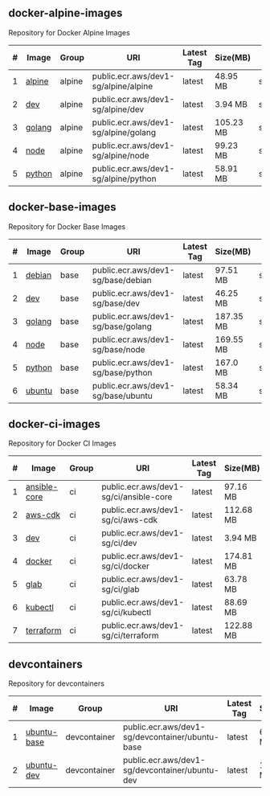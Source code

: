 

## docker-alpine-images

Repository for Docker Alpine Images

| # | Image | Group | URI | Latest Tag | Size(MB) | SHA256 | Source | Last Push |
|---|---|---|---|---|---|---|---|---|
| 1 | [alpine](https://gallery.ecr.aws/dev1-sg/alpine/alpine) | alpine | public.ecr.aws/dev1-sg/alpine/alpine | latest | 48.95 MB | sha256:2d4b963d0853cbf0713fec285cf016d4bb9256e243128a67fc80d34b21bd7c4e | [Source](https://github.com/dev1-sg/docker-alpine-images/tree/main/src/alpine) | 2025-08-17T23:08:54+08:00 |
| 2 | [dev](https://gallery.ecr.aws/dev1-sg/alpine/dev) | alpine | public.ecr.aws/dev1-sg/alpine/dev | latest | 3.94 MB | sha256:588bdddcd1a0b677aceb300a0ef8c4ba5ca574ab437f40f03e9fb9ad9f1ca379 | [Source](https://github.com/dev1-sg/docker-alpine-images/tree/main/src/dev) | 2025-08-17T23:08:36+08:00 |
| 3 | [golang](https://gallery.ecr.aws/dev1-sg/alpine/golang) | alpine | public.ecr.aws/dev1-sg/alpine/golang | latest | 105.23 MB | sha256:e929e954f5ab7a9843e0b73c06eefd5fa5073b0f53626511a40f41765370912f | [Source](https://github.com/dev1-sg/docker-alpine-images/tree/main/src/golang) | 2025-08-17T23:08:46+08:00 |
| 4 | [node](https://gallery.ecr.aws/dev1-sg/alpine/node) | alpine | public.ecr.aws/dev1-sg/alpine/node | latest | 99.23 MB | sha256:983f51d90410140957905b63ae76ea77217bb4c54cc23e464cb33b5284a8c2e7 | [Source](https://github.com/dev1-sg/docker-alpine-images/tree/main/src/node) | 2025-08-17T23:08:27+08:00 |
| 5 | [python](https://gallery.ecr.aws/dev1-sg/alpine/python) | alpine | public.ecr.aws/dev1-sg/alpine/python | latest | 58.91 MB | sha256:4467acc6035c64a569d5dd9c0aa3ca095485095f1a52b066ee4715102bab0bd2 | [Source](https://github.com/dev1-sg/docker-alpine-images/tree/main/src/python) | 2025-08-17T23:08:43+08:00 |



## docker-base-images

Repository for Docker Base Images

| # | Image | Group | URI | Latest Tag | Size(MB) | SHA256 | Source | Last Push |
|---|---|---|---|---|---|---|---|---|
| 1 | [debian](https://gallery.ecr.aws/dev1-sg/base/debian) | base | public.ecr.aws/dev1-sg/base/debian | latest | 97.51 MB | sha256:7c67e431118f70e86c18389475871589f2cf41112e24db297c8ab31fc6df0776 | [Source](https://github.com/dev1-sg/docker-base-images/tree/main/src/debian) | 2025-08-18T00:02:56+08:00 |
| 2 | [dev](https://gallery.ecr.aws/dev1-sg/base/dev) | base | public.ecr.aws/dev1-sg/base/dev | latest | 46.25 MB | sha256:8ccd78f2b829b8624f859a0749ac9aaae13083ee3836237c17e64fc6e00b1c8a | [Source](https://github.com/dev1-sg/docker-base-images/tree/main/src/dev) | 2025-08-18T00:01:03+08:00 |
| 3 | [golang](https://gallery.ecr.aws/dev1-sg/base/golang) | base | public.ecr.aws/dev1-sg/base/golang | latest | 187.35 MB | sha256:0f61921bacd164dd0f0ffa6666ce3374e310fdb8b69d5cbbda3546a59a9e390f | [Source](https://github.com/dev1-sg/docker-base-images/tree/main/src/golang) | 2025-08-18T00:03:59+08:00 |
| 4 | [node](https://gallery.ecr.aws/dev1-sg/base/node) | base | public.ecr.aws/dev1-sg/base/node | latest | 169.55 MB | sha256:be07f850bf6adb916d44fe335dd969b0f0ff6638622d2ed484e419c6811468d1 | [Source](https://github.com/dev1-sg/docker-base-images/tree/main/src/node) | 2025-08-18T00:03:37+08:00 |
| 5 | [python](https://gallery.ecr.aws/dev1-sg/base/python) | base | public.ecr.aws/dev1-sg/base/python | latest | 167.0 MB | sha256:246aa3834f02935bb4e5a8008704cf9652dbef1d286c237c2a1780aa6a430719 | [Source](https://github.com/dev1-sg/docker-base-images/tree/main/src/python) | 2025-08-18T00:03:44+08:00 |
| 6 | [ubuntu](https://gallery.ecr.aws/dev1-sg/base/ubuntu) | base | public.ecr.aws/dev1-sg/base/ubuntu | latest | 58.34 MB | sha256:86f6b200b605955cdeab8fce28a2dd6c18e74f73dc055b25ddbc61c5b2aa6f08 | [Source](https://github.com/dev1-sg/docker-base-images/tree/main/src/ubuntu) | 2025-08-18T00:04:37+08:00 |



## docker-ci-images

Repository for Docker CI Images

| # | Image | Group | URI | Latest Tag | Size(MB) | SHA256 | Source | Last Push |
|---|---|---|---|---|---|---|---|---|
| 1 | [ansible-core](https://gallery.ecr.aws/dev1-sg/ci/ansible-core) | ci | public.ecr.aws/dev1-sg/ci/ansible-core | latest | 97.16 MB | sha256:7e0e2b73ef9a6a7eb39aabf01878927f95ceac76dbd438ef9cb744493514eddf | [Source](https://github.com/dev1-sg/docker-ci-images/tree/main/src/ansible-core) | 2025-08-18T00:14:13+08:00 |
| 2 | [aws-cdk](https://gallery.ecr.aws/dev1-sg/ci/aws-cdk) | ci | public.ecr.aws/dev1-sg/ci/aws-cdk | latest | 112.68 MB | sha256:671907769eafa792566e917e9355a66311dcba82db38dff9b1ade082f5bd6531 | [Source](https://github.com/dev1-sg/docker-ci-images/tree/main/src/aws-cdk) | 2025-08-18T00:11:52+08:00 |
| 3 | [dev](https://gallery.ecr.aws/dev1-sg/ci/dev) | ci | public.ecr.aws/dev1-sg/ci/dev | latest | 3.94 MB | sha256:c6444c953bcec8cd95e289694cd151ba96690396054be390ee45e3dbe1b537bf | [Source](https://github.com/dev1-sg/docker-ci-images/tree/main/src/dev) | 2025-07-25T20:29:57+08:00 |
| 4 | [docker](https://gallery.ecr.aws/dev1-sg/ci/docker) | ci | public.ecr.aws/dev1-sg/ci/docker | latest | 174.81 MB | sha256:38921f9069dd3e0b0df26d53e11165a5d486124c3a24306f9aea275c97ba3e09 | [Source](https://github.com/dev1-sg/docker-ci-images/tree/main/src/docker) | 2025-07-25T20:30:19+08:00 |
| 5 | [glab](https://gallery.ecr.aws/dev1-sg/ci/glab) | ci | public.ecr.aws/dev1-sg/ci/glab | latest | 63.78 MB | sha256:274d6ef9fb53436ebdc76fd2c17093e10259916b15bab588d6de2bc2fdcd50f6 | [Source](https://github.com/dev1-sg/docker-ci-images/tree/main/src/glab) | 2025-08-15T00:31:50+08:00 |
| 6 | [kubectl](https://gallery.ecr.aws/dev1-sg/ci/kubectl) | ci | public.ecr.aws/dev1-sg/ci/kubectl | latest | 88.69 MB | sha256:65c55153d6b176183f603572544e4cec90ec42e4a2f6a013a7a3780a9e756f21 | [Source](https://github.com/dev1-sg/docker-ci-images/tree/main/src/kubectl) | 2025-08-09T23:37:21+08:00 |
| 7 | [terraform](https://gallery.ecr.aws/dev1-sg/ci/terraform) | ci | public.ecr.aws/dev1-sg/ci/terraform | latest | 122.88 MB | sha256:127384ba3e5ba40da5becf4d91ce25f851b1c2b481909cc0e0a65c7c093a00f4 | [Source](https://github.com/dev1-sg/docker-ci-images/tree/main/src/terraform) | 2025-08-15T00:32:08+08:00 |



## devcontainers

Repository for devcontainers

| # | Image | Group | URI | Latest Tag | Size(MB) | SHA256 | Source | Last Push |
|---|---|---|---|---|---|---|---|---|
| 1 | [ubuntu-base](https://gallery.ecr.aws/dev1-sg/devcontainer/ubuntu-base) | devcontainer | public.ecr.aws/dev1-sg/devcontainer/ubuntu-base | latest | 61.46 MB | sha256:c6787e6abe200348ae8184ae1805e4194033737c0e8d4fe4719a3d24447c90e2 | [Source](https://github.com/dev1-sg/devcontainers/tree/main/src/ubuntu-base) | 2025-08-14T00:08:12+08:00 |
| 2 | [ubuntu-dev](https://gallery.ecr.aws/dev1-sg/devcontainer/ubuntu-dev) | devcontainer | public.ecr.aws/dev1-sg/devcontainer/ubuntu-dev | latest | 172.36 MB | sha256:0598988fe097dcdcfecd5897e9a554634828d73592e56982901160312c65d05a | [Source](https://github.com/dev1-sg/devcontainers/tree/main/src/ubuntu-dev) | 2025-08-14T00:11:10+08:00 |



